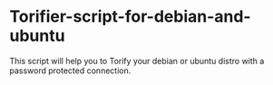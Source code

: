 # Torifier-script-for-debian-and-ubuntu
This script will help you to Torify your debian or ubuntu distro with a password protected connection.
